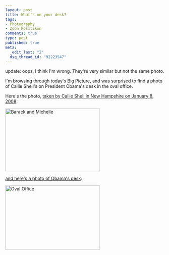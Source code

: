```yaml
--- 
layout: post
title: What's on your desk?
tags: 
- Photography
- Zoon Politikon
comments: true
type: post
published: true
meta: 
  _edit_last: "2"
  dsq_thread_id: "92223547"
---
```

update: oops, I think I'm wrong. They're very similar but not the same photo.

I'm browsing through today's Big Picture, and was surprised to find a photo of Callie Shell's on President Obama's desk in the oval office.

Here's the photo, <a href="http://www.digitaljournalist.org/issue0810/callie-bp.html">taken by Callie Shell in New Hampshire on January 8, 2008</a>:

<a href="http://brethorsting.com/blog/wp-content/uploads/2009/07/21.jpg"><img src="http://brethorsting.com/blog/wp-content/uploads/2009/07/21-300x199.jpg" alt="Barack and Michelle" title="Barack and Michelle" width="300" height="199" class="alignnone size-medium wp-image-1270" /></a>

<a href="http://www.boston.com/bigpicture/2009/07/president_obamas_first_167_day.html#photo20">and here's a photo of Obama's desk</a>:

<a href="http://brethorsting.com/blog/wp-content/uploads/2009/07/o20_84013571.jpg"><img src="http://brethorsting.com/blog/wp-content/uploads/2009/07/o20_84013571-300x204.jpg" alt="Oval Office" title="Oval Office" width="300" height="204" class="alignnone size-medium wp-image-1271" /></a>
